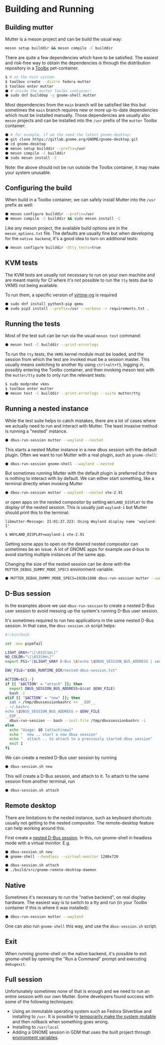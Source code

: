 # Building and Running

## Building mutter

Mutter is a meson project and can be build the usual way:
```sh
meson setup builddir && meson compile -C builddir
```

There are quite a few dependencies which have to be satisfied. The easiest and risk-free way to obtain the dependencies is through the distribution repository in a [Toolbx](https://containertoolbx.org/) pet-container.
```sh
$ # on the host system:
$ toolbox create --distro fedora mutter
$ toolbox enter mutter
⬢ # inside the mutter Toolbx container:
⬢ sudo dnf builddep -y gnome-shell mutter
```

Most dependencies from the `main` branch will be satisfied like this but sometimes the `main` branch requires new or more up-to-date dependencies which must be installed manually. Those dependencies are usually also `meson` projects and can be installed into the `/usr` prefix of the `mutter` Toolbx container:
```sh
⬢ # for example, if we the need the latest gnome-desktop:
⬢ git clone https://gitlab.gnome.org/GNOME/gnome-desktop.git
⬢ cd gnome-desktop
⬢ meson setup builddir --prefix=/usr
⬢ meson compile -C builddir
⬢ sudo meson install -C
```

Note: the above should not be run outside the Toolbx container, it may make your system unusable.

## Configuring the build

When build in a Toolbx container, we can safely install Mutter into the `/usr` prefix as well:
```sh
⬢ meson configure builddir --prefix=/usr
⬢ meson compile -C builddir && sudo meson install -C
```

Like any meson project, the available build options are in the `meson_options.txt` file. The defaults are usually fine but when developing for the `native backend`, it's a good idea to turn on additional tests:
```sh
⬢ meson configure builddir -Dtty_tests=true
```

## KVM tests

The KVM tests are usually not necessary to run on your own machine and are meant mainly for CI where it's not possible to run the `tty` tests due to VKMS not being available.

To run them, a specific version of [virtme-ng](https://github.com/arighi/virtme-ng) is required
```sh
⬢ sudo dnf install python3-pip qemu
⬢ sudo pip3 install --prefix=/usr --verbose -r requirements.txt .
```

## Running the tests

Most of the test suit can be run via the usual `meson test` command:
```sh
⬢ meson test -C builddir --print-errorlogs
```

To run the `tty` tests, the `VKMS` kernel module must be loaded, and the session from which the test are invoked must be a session master. This usually means switching to another tty using `ctrl+alt+f3`, logging in, possibly entering the Toolbx container, and then invoking meson test with the `mutter/tty` suite to only run the relevant tests:
```sh
$ sudo modprobe vkms
$ toolbox enter mutter
⬢ meson test -C builddir --print-errorlogs --suite mutter/tty
```

## Running a nested instance

While the test suite helps to catch mistakes, there are a lot of cases where we actually need to run and interact with Mutter. The least invasive method is running a "nested" instance.
```sh
⬢ dbus-run-session mutter --wayland --nested
```

This starts a nested Mutter instance in a new dbus session with the default plugin. Often we want to run Mutter with a real plugin, such as `gnome-shell`:
```sh
⬢ dbus-run-session gnome-shell --wayland --nested
```

But sometimes running Mutter with the default plugin is preferred but there is nothing to interact with by default. We can either start something, like a terminal directly when invoking Mutter
```sh
⬢ dbus-run-session mutter --wayland --nested vte-2.91
```

or open apps on the nested compositor by setting `WAYLAND_DISPLAY` to the display of the nested session. This is usually just `wayland-1` but Mutter should print this to the terminal:
```
libmutter-Message: 21:01:37.323: Using Wayland display name 'wayland-1'
```

```sh
$ WAYLAND_DISPLAY=wayland-1 vte-2.91
```

Getting some apps to open on the desired nested compositor can sometimes be an issue. A lot of GNOME apps for example use d-bus to avoid starting multiple instances of the same app.

Changing the size of the nested session can be done with the `MUTTER_DEBUG_DUMMY_MODE_SPECS` environment variable.
```sh
⬢ MUTTER_DEBUG_DUMMY_MODE_SPECS=1920x1080 dbus-run-session mutter --wayland --nested
```

## D-Bus session

In the examples above we use `dbus-run-session` to create a nested D-Bus user session to avoid messing up the system's running D-Bus user session.

It's sometimes required to run two applications in the same nested D-Bus session. In that case, the `dbus-session.sh` script helps:
```sh
#!/bin/bash

set -euo pipefail

LIGHT_GRAY="\[\033[1m\]"
NO_COLOR="\[\033[0m\]"
export PS1="[$LIGHT_GRAY D-Bus \$(echo \$DBUS_SESSION_BUS_ADDRESS | sed -e 's/.*guid=\([a-z0-9]\{4\}\).*$/\1/') $NO_COLOR][\u@\h \W]$ "

ENV_FILE="$XDG_RUNTIME_DIR/nested-dbus-session.txt"

ACTION=${1:-}
if [[ "$ACTION" = "attach" ]]; then
  export DBUS_SESSION_BUS_ADDRESS=$(cat $ENV_FILE)
  bash -i
elif [[ "$ACTION" = "new" ]]; then
  cat > /tmp/dbussessionbashrc << __EOF__
. ~/.bashrc
echo \$DBUS_SESSION_BUS_ADDRESS > $ENV_FILE
__EOF__
  dbus-run-session -- bash --init-file /tmp/dbussessionbashrc -i
else
  echo "Usage: $0 [attach|new]"
  echo "  new .. start a new dbus session"
  echo "  attach .. to attach to a previously started dbus session"
  exit 1
fi
```

We can create a nested D-Bus user session by running
```sh
⬢ dbus-session.sh new
```

This will create a D-Bus session, and attach to it. To attach to the same session from another terminal, run
```sh
⬢ dbus-session.sh attach
```

## Remote desktop

There are limitations to the nested instance, such as keyboard shortcuts usually not getting to the nested compositor. The remote-desktop feature can help working around this.

First create a [nested D-Bus session](#d-bus-session). In this, run gnome-shell in headless mode with a virtual monitor. E.g.
```sh
⬢ dbus-session.sh new
⬢ gnome-shell --headless --virtual-monitor 1280x720
```

```sh
⬢ dbus-session.sh attach
⬢ ./build/src/gnome-remote-desktop-daemon
```

## Native

Sometimes it's necessary to run the "native backend", on real display hardware. The easiest way is to switch to a tty and run (in your Toolbx container if this is where it was installed):
```sh
⬢ dbus-run-session mutter --wayland
```

One can also run `gnome-shell` this way, and use the `dbus-session.sh` script.

## Exit

When running gnome-shell on the native backend, it's possible to exit gnome-shell by opening the "Run a Command" prompt and executing `debugexit`.

## Full session

Unfortunately sometimes none of that is enough and we need to run an entire session with our own Mutter. Some developers found success with some of the following techniques:
- Using an immutable operating system such as Fedora Silverblue and installing to `/usr`. It is possible to [temporarily make the system mutable](https://blog.sebastianwick.net/posts/silverblue-development-utils/) and then rollback when something goes wrong.
- Installing to `/usr/local`
- Adding a GNOME session in GDM that uses the built project through [environment variables](https://gitlab.gnome.org/GNOME/jhbuild/-/blob/master/examples/jhbuild-session?ref_type=heads).
